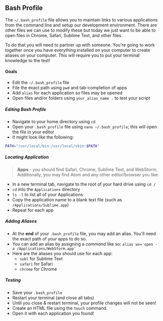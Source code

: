 ## Bash Profile

The `~/.bash_profile` file allows you to maintain links to various applications from the command line and setup our development environment. There are other files we can use to modify these but today we just want to be able to open files in Chrome, Safari, Sublime Text, and other files.

To do that you will need to partner up with someone. You're going to work together once you have everything installed on your computer to create aliases on your computer. This will require you to put your terminal knowledge to the test!

#### Goals

- Edit the `~/.bash_profile` file
- File the exact path using `pwd` and tab-completion of apps
- Add `alias` for each application so files may be opened
- Open files and/or folders using `your_alias_name .` to test your script


##### Editing Bash Profile

- Navigate to your home directory using `cd`
- Open your `.bash_profile` file using `nano ~/.bash_profile`; this will open the file in your editor
- It might look like the following:

```bash
PATH="/usr/local/bin:/usr/local/sbin:$PATH"
```

##### Locating Application

> **Apps** - you should find Safari, Chrome, Sublime Text, and WebStorm. Additionally, you may find Atom and any other editor/browser you like.

- In a new terminal tab, navigate to the root of your hard drive using `cd /`
- `cd` into the `Applications` directory
- `ls -l` to list all of your Applications
- Copy the application name to a blank text file (such as `/Applications/Sublime.app`)
- Repeat for each app

##### Adding Aliases

- At the **end** of your `.bash_profile` file, you may add an alias. You'll need the exact path of your apps to do so.
- You can add an alias by assigning a _command_ like so: `alias ws='open -a /Applications/WebStorm.app'`
- Here are the aliases you should use for each app:
  * `subl` for Sublime Text
  * `safari` for Safari
  * `chrome` for Chrome

##### Testing

- Save your `.bash_profile`
- Restart your terminal (and close all tabs)
- Until you close & restart terminal, your profile changes will not be seen!
- Create an HTML file using the `touch` command.
- Open it with each application you found!
